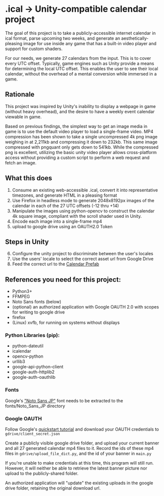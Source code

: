 # .ical -> Unity-compatible calendar project
The goal of this project is to take a publicly-accessible internet calendar in ical format, parse upcoming two weeks, 
and generate an aesthetically-pleasing image for use inside any game that has a built-in video player and support for custom shaders. 

For our needs, we generate 27 calendars from the input. This is to cover every UTC offset. 
Typically, game engines such as Unity provide a means for determining the local UTC offset. 
This enables the user to see their local calendar, without the overhead of a mental conversion while immersed in a game.

## Rationale
This project was inspired by Unity's inability to display a webpage in game (without heavy overhead), and the desire to have a weekly event calendar viewable in game.

Based on previous findings, the simplest way to get an image media in game is to use the default video player to load a single-frame video. 
MP4 compression has been shown to take a single uncompressed 4k png image weighing in at 2,211kb and compressing it down to 232kb. This same image compressed with pngquant only gets down to 541kb. 
While the compressed png is excellent, utilizing the basic unity video player allows cross-platform access without providing a custom script to perform a web request and fetch an image. 

## What this does
1. Consume an existing web-accessible .ical, convert it into representative timezones, 
and generate HTML in a pleasing format
2. Use Firefox in headless mode to generate 2048x8192px images of the calendar in each of the 27 UTC offsets (-12 thru +14)
3. Manipulate the images using python-opencv to construct the calendar 4k square image, compliant with the scroll shader used in Unity. 
4. Encode each image into a single-frame mp4 
5. upload to google drive using an OAUTH2.0 Token

## Steps in Unity

<ol start="6">
<li>Configure the unity project to discriminate between the user's locales</li>
<li>Use the users' locale to select the correct asset url from Google Drive</li>
<li>Feed the correct url to the <a href="https://github.com/AoiKamishiro/VRC_UdonEventCalendar">Calendar Prefab</a></li>
</ol>


## References you need for this project:
* Python3+
* FFMPEG
* Noto Sans fonts (below)
* (optional) an authorized application with Google OAUTH 2.0 with scopes for writing to google drive
* firefox
* (Linux) xvfb, for running on systems without displays

### Python Libraries (pip):
* python-dateutil
* icalendar
* opencv-python
* urllib3
* google-api-python-client 
* google-auth-httplib2 
* google-auth-oauthlib

### Fonts
Google's ["Noto Sans JP"]("https://fonts.google.com/specimen/Noto+Sans+JP") font needs to be extracted to the fonts/Noto_Sans_JP directory


### Google OAUTH
Follow Google's [quickstart tutorial]("https://developers.google.com/drive/api/v3/quickstart/python") and download your 
OAUTH credentials to `gdrive/client_secret.json`

Create a publicly visible google drive folder, and upload your current banner and all 27 generated calendar mp4 files to it.
Record the ids of these mp4 files in `gdrive/upload_file_dict.py`, and the id of your banner in `main.py`

If you're unable to make credentials at this time, this program will still run. 
However, it will neither be able to retrieve the latest banner picture nor upload to the publicly-shared folder.  

An authorized application will "update" the existing uploads in the google drive folder, retaining the original download url.